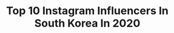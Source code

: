 ---
title: Top 10 Instagram Influencers In South Korea In 2020
description: >-
  Find top Instagram influencers in South Korea in 2020. Most popular hashtags: #jungseunghwan #vlive # #victorthedrummer.
platform: Instagram
profiles:
  - username: "yumdda"
    fullname: >-
      염따 YUMDDA
    location: "South Korea"
    followers: 370715
    engagement: 929
    commentsToLikes: 0.041500
    id: ck137gwjlbh9d0i19a7owl5s6
    verified: true
    hashtags: ""
  - username: "x_ming_0_"
    fullname: >-
      민  영
    location: "South Korea"
    followers: 2685
    engagement: 3057
    commentsToLikes: 0.311181
    id: ck0ua62lnbho30i19f8uww2gr
    verified: false
    hashtags: ""
  - username: "victor_thedrummer"
    fullname: >-
      드럼좌 Victor the drum destroyer
    location: "South Korea"
    followers: 42133
    engagement: 2028
    commentsToLikes: 0.131191
    id: ck8tdebdi30n80j78c80w1q2i
    verified: false
    hashtags: "#bts, #rm, #led, #quiz"
  - username: "kky_.s2"
    fullname: >-
      김경윤 (+🇰🇷)
    location: "South Korea"
    followers: 2705
    engagement: 2526
    commentsToLikes: 0.224527
    id: ck8t65y2uccba0j78s46u4oj8
    verified: false
    hashtags: "#cudercutter, #cdct"
  - username: "good_minpyo"
    fullname: >-
      국민표
    location: "South Korea"
    followers: 29174
    engagement: 922
    commentsToLikes: 0.077709
    id: ck8sxjnj5hn070j78jk1gbwiw
    verified: false
    hashtags: "#vlog, #tmi"
  - username: "meet_the_seung"
    fullname: >-
      정승환 공식 인스타그램
    location: "South Korea"
    followers: 7776
    engagement: 2213
    commentsToLikes: 0.071398
    id: ck6u25dyopt9m0j71epwj3t01
    verified: false
    hashtags: "#jungseunghwan, #vlive, #meet, #us"
  - username: "mellinao"
    fullname: >-
      Melina || 멜리나
    location: "South Korea"
    followers: 10756
    engagement: 1518
    commentsToLikes: 0.091179
    id: ck5pw4fd1l1st0i11jge11c6s
    verified: false
    hashtags: "#blackpinkkillthislove, #lisa, #jennie, #kcommunityfestival"
  - username: "an_chil_hyun"
    fullname: >-
      강타
    location: "South Korea"
    followers: 196419
    engagement: 1113
    commentsToLikes: 0.099731
    id: ck15uupz1oloz0i19gojsatph
    verified: true
    hashtags: "#still, #lovesong, #2019"
  - username: "parkjungminsta"
    fullname: >-
      PARK JUNGMIN (24)
    location: "South Korea"
    followers: 205550
    engagement: 806
    commentsToLikes: 0.073002
    id: ck13clwme0zkl0i19ganea2za
    verified: true
    hashtags: "#invietnam, #hariwon, #oppaphi, #lovesick"
  - username: "moonjaein"
    fullname: >-
      문재인
    location: "South Korea"
    followers: 1096734
    engagement: 815
    commentsToLikes: 0.054881
    id: ck137iu0hbrdn0i19i0x6d8kn
    verified: true
    hashtags: ""
cities:
  - name: Seoul
    link: /instagram/south-korea/seoul
  - name: Busan
    link: /instagram/south-korea/busan
  - name: Incheon
    link: /instagram/south-korea/incheon
---